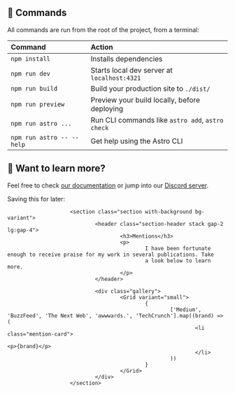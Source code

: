 
## 🧞 Commands

All commands are run from the root of the project, from a terminal:

| Command                   | Action                                           |
| :------------------------ | :----------------------------------------------- |
| `npm install`             | Installs dependencies                            |
| `npm run dev`             | Starts local dev server at `localhost:4321`      |
| `npm run build`           | Build your production site to `./dist/`          |
| `npm run preview`         | Preview your build locally, before deploying     |
| `npm run astro ...`       | Run CLI commands like `astro add`, `astro check` |
| `npm run astro -- --help` | Get help using the Astro CLI                     |

## 👀 Want to learn more?

Feel free to check [our documentation](https://docs.astro.build) or jump into our [Discord server](https://astro.build/chat).

Saving this for later:

                        <section class="section with-background bg-variant">
                                <header class="section-header stack gap-2 lg:gap-4">
                                        <h3>Mentions</h3>
                                        <p>
                                                I have been fortunate enough to receive praise for my work in several publications. Take
                                                a look below to learn more.
                                        </p>
                                </header>

                                <div class="gallery">
                                        <Grid variant="small">
                                                {
                                                        ['Medium', 'BuzzFeed', 'The Next Web', 'awwwards.', 'TechCrunch'].map((brand) => (
                                                                <li class="mention-card">
                                                                        <p>{brand}</p>
                                                                </li>
                                                        ))
                                                }
                                        </Grid>
                                </div>
                        </section>